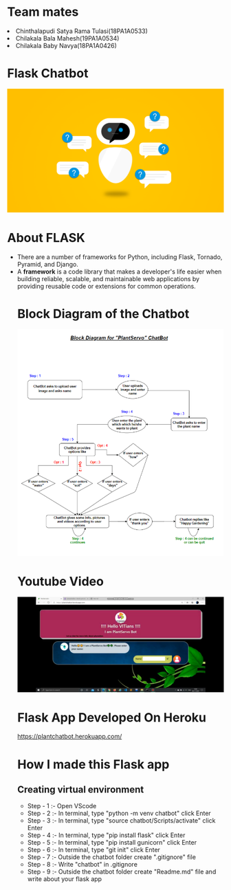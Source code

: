 <h1>Team mates</h1>

<u1>
  <li>Chinthalapudi Satya Rama Tulasi(18PA1A0533)</li>
  <li>Chilakala Bala Mahesh(19PA1A0534)</li>
  <li>Chilakala Baby Navya(18PA1A0426)</li>
</ul>

<h1>Flask Chatbot</h1>
<img src='image.png'>

<h1>About FLASK</h1>
<ul>
  <li>There are a number of frameworks for Python, including Flask, Tornado, Pyramid, and Django.</li>
  <li>A <b>framework</b> is a code library that makes a developer's life easier when building reliable, scalable, and maintainable web applications by providing reusable code or extensions for common operations.</li>
  
<h1>Block Diagram of the Chatbot</h1>

<img src='L8_chatbot_block_dig.png'>

<h1>Youtube Video</h1>

[![IMAGE ALT TEXT](Screenshot_2020-11-08-15-26-28-60.jpg)](http://www.youtube.com/watch?v=J5UmjWu9R3M "Video Title")

<h1>Flask App Developed On Heroku</h1>

https://plantchatbot.herokuapp.com/

<h1>How I made this Flask app</h1>

<h2>Creating virtual environment</h2>

<ul>
  <li>Step - 1 :- Open VScode </li>
  <li>Step - 2 :- In terminal, type "python -m venv chatbot" click Enter</li>
  <li>Step - 3 :- In terminal, type "source chatbot/Scripts/activate" click Enter</li>
  <li>Step - 4 :- In terminal, type "pip install flask" click Enter</li>
  <li>Step - 5 :- In terminal, type "pip install gunicorn" click Enter</li>
  <li>Step - 6 :- In terminal, type "git init" click Enter</li>
  <li>Step - 7 :- Outside the chatbot folder create ".gitignore" file</li>
  <li>Step - 8 :- Write "chatbot" in .gitignore</li>
  <li>Step - 9 :- Outside the chatbot folder create "Readme.md" file and write about your flask app</li>
</ul>
